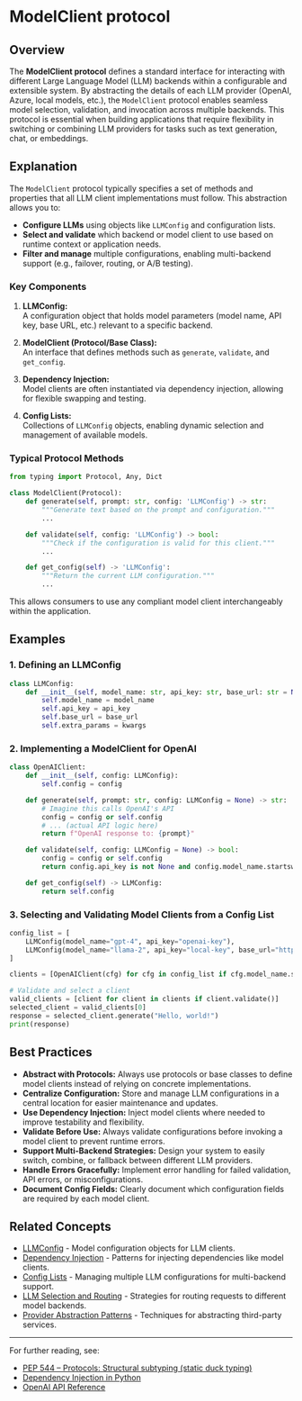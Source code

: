 # ModelClient protocol

## Overview

The **ModelClient protocol** defines a standard interface for interacting with different Large Language Model (LLM) backends within a configurable and extensible system. By abstracting the details of each LLM provider (OpenAI, Azure, local models, etc.), the `ModelClient` protocol enables seamless model selection, validation, and invocation across multiple backends. This protocol is essential when building applications that require flexibility in switching or combining LLM providers for tasks such as text generation, chat, or embeddings.

## Explanation

The `ModelClient` protocol typically specifies a set of methods and properties that all LLM client implementations must follow. This abstraction allows you to:

- **Configure LLMs** using objects like `LLMConfig` and configuration lists.
- **Select and validate** which backend or model client to use based on runtime context or application needs.
- **Filter and manage** multiple configurations, enabling multi-backend support (e.g., failover, routing, or A/B testing).

### Key Components

1. **LLMConfig:**  
   A configuration object that holds model parameters (model name, API key, base URL, etc.) relevant to a specific backend.

2. **ModelClient (Protocol/Base Class):**  
   An interface that defines methods such as `generate`, `validate`, and `get_config`.

3. **Dependency Injection:**  
   Model clients are often instantiated via dependency injection, allowing for flexible swapping and testing.

4. **Config Lists:**  
   Collections of `LLMConfig` objects, enabling dynamic selection and management of available models.

### Typical Protocol Methods

```python
from typing import Protocol, Any, Dict

class ModelClient(Protocol):
    def generate(self, prompt: str, config: 'LLMConfig') -> str:
        """Generate text based on the prompt and configuration."""
        ...

    def validate(self, config: 'LLMConfig') -> bool:
        """Check if the configuration is valid for this client."""
        ...

    def get_config(self) -> 'LLMConfig':
        """Return the current LLM configuration."""
        ...
```

This allows consumers to use any compliant model client interchangeably within the application.

## Examples

### 1. Defining an LLMConfig

```python
class LLMConfig:
    def __init__(self, model_name: str, api_key: str, base_url: str = None, **kwargs):
        self.model_name = model_name
        self.api_key = api_key
        self.base_url = base_url
        self.extra_params = kwargs
```

### 2. Implementing a ModelClient for OpenAI

```python
class OpenAIClient:
    def __init__(self, config: LLMConfig):
        self.config = config

    def generate(self, prompt: str, config: LLMConfig = None) -> str:
        # Imagine this calls OpenAI's API
        config = config or self.config
        # ... (actual API logic here)
        return f"OpenAI response to: {prompt}"

    def validate(self, config: LLMConfig = None) -> bool:
        config = config or self.config
        return config.api_key is not None and config.model_name.startswith("gpt-")

    def get_config(self) -> LLMConfig:
        return self.config
```

### 3. Selecting and Validating Model Clients from a Config List

```python
config_list = [
    LLMConfig(model_name="gpt-4", api_key="openai-key"),
    LLMConfig(model_name="llama-2", api_key="local-key", base_url="http://localhost:8000"),
]

clients = [OpenAIClient(cfg) for cfg in config_list if cfg.model_name.startswith("gpt-")]

# Validate and select a client
valid_clients = [client for client in clients if client.validate()]
selected_client = valid_clients[0]
response = selected_client.generate("Hello, world!")
print(response)
```

## Best Practices

- **Abstract with Protocols:** Always use protocols or base classes to define model clients instead of relying on concrete implementations.
- **Centralize Configuration:** Store and manage LLM configurations in a central location for easier maintenance and updates.
- **Use Dependency Injection:** Inject model clients where needed to improve testability and flexibility.
- **Validate Before Use:** Always validate configurations before invoking a model client to prevent runtime errors.
- **Support Multi-Backend Strategies:** Design your system to easily switch, combine, or fallback between different LLM providers.
- **Handle Errors Gracefully:** Implement error handling for failed validation, API errors, or misconfigurations.
- **Document Config Fields:** Clearly document which configuration fields are required by each model client.

## Related Concepts

- [LLMConfig](#) - Model configuration objects for LLM clients.
- [Dependency Injection](#) - Patterns for injecting dependencies like model clients.
- [Config Lists](#) - Managing multiple LLM configurations for multi-backend support.
- [LLM Selection and Routing](#) - Strategies for routing requests to different model backends.
- [Provider Abstraction Patterns](#) - Techniques for abstracting third-party services.

---

For further reading, see:
- [PEP 544 – Protocols: Structural subtyping (static duck typing)](https://peps.python.org/pep-0544/)
- [Dependency Injection in Python](https://realpython.com/dependency-injection-python/)
- [OpenAI API Reference](https://platform.openai.com/docs/api-reference/introduction)